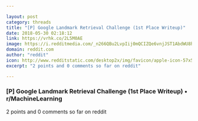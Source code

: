 ```yaml
---

layout: post
category: threads
title: "[P] Google Landmark Retrieval Challenge (1st Place Writeup)"
date: 2018-05-30 02:18:12
link: https://vrhk.co/2L5M0AE
image: https://i.redditmedia.com/_n266QBu2LvpIij0mQCIZQe6vnjJST1AbdWU8hmzIgo.jpg?w=216&s=54eeceb739be2df7a695a68ce5684984
domain: reddit.com
author: "reddit"
icon: http://www.redditstatic.com/desktop2x/img/favicon/apple-icon-57x57.png
excerpt: "2 points and 0 comments so far on reddit"

---
```


### [P] Google Landmark Retrieval Challenge (1st Place Writeup) • r/MachineLearning

2 points and 0 comments so far on reddit
